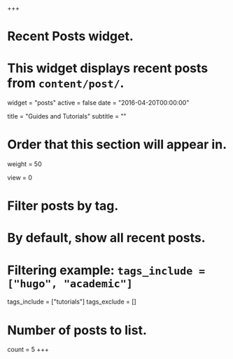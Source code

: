 +++
# Recent Posts widget.
# This widget displays recent posts from `content/post/`.
widget = "posts"
active = false
date = "2016-04-20T00:00:00"

title = "Guides and Tutorials"
subtitle = ""

# Order that this section will appear in.
weight = 50

view = 0

# Filter posts by tag.
#  By default, show all recent posts.
#  Filtering example: `tags_include = ["hugo", "academic"]`
tags_include = ["tutorials"]
tags_exclude = []

# Number of posts to list.
count = 5
+++


